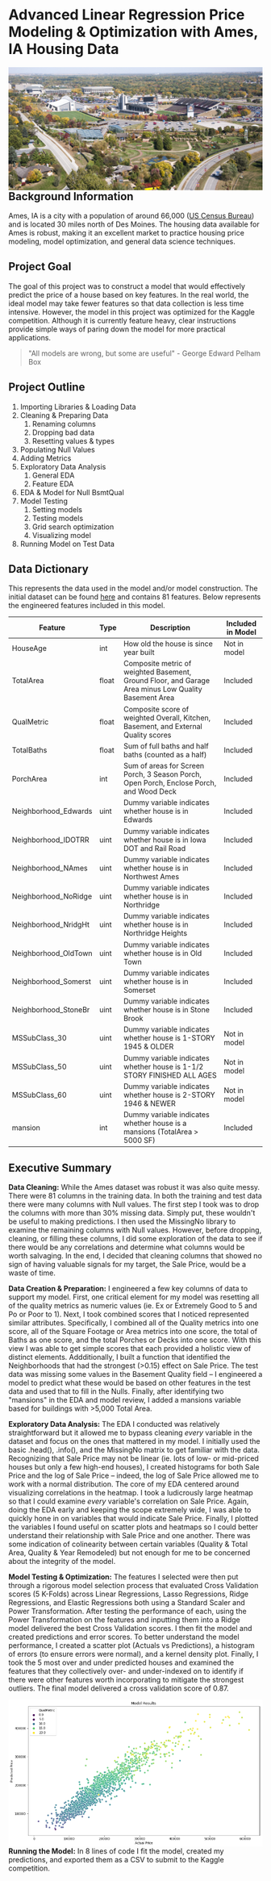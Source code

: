 # Advanced Linear Regression Price Modeling & Optimization with  Ames, IA Housing Data
<img src="https://raw.githubusercontent.com/jalovejoy/modeling_housing_prices/master/images/ames-aerial-view.JPG"
     alt="Markdown Monster icon"
     style="float: left; margin-right: 10px;" />

## Background Information
Ames, IA is a city with a population of around 66,000 ([US Census Bureau](https://www.census.gov/quickfacts/fact/table/amescityiowa/PST045217)) and is located 30 miles north of Des Moines. The housing data available for Ames is robust, making it an excellent market to practice housing price modeling, model optimization, and general data science techniques.

## Project Goal
The goal of this project was to construct a model that would effectively predict the price of a house based on key features. In the real world, the ideal model may take fewer features so that data collection is less time intensive. However, the model in this project was optimized for the Kaggle competition. Although it is currently feature heavy, clear instructions provide simple ways of paring down the model for more practical applications.

> "All models are wrong, but some are useful" - George Edward Pelham Box

## Project Outline

1. Importing Libraries & Loading Data
2. Cleaning & Preparing Data
    1. Renaming columns
    2. Dropping bad data
    3. Resetting values & types
3. Populating Null Values
4. Adding Metrics
5. Exploratory Data Analysis
    1. General EDA
    2. Feature EDA
6. EDA & Model for Null BsmtQual
7. Model Testing
    1. Setting models
    2. Testing models
    3. Grid search optimization
    4. Visualizing model
8. Running Model on Test Data

## Data Dictionary

This represents the data used in the model and/or model construction. The initial dataset can be found [here](http://jse.amstat.org/v19n3/decock/DataDocumentation.txt) and contains 81 features. Below represents the engineered features included in this model.


|Feature|Type|Description|Included in Model|
|---|---|---|---|
|HouseAge|int|How old the house is since year built| Not in model|
|TotalArea|float|Composite metric of weighted Basement, Ground Floor, and Garage Area minus Low Quality Basement Area|Included|
|QualMetric|float|Composite score of weighted Overall, Kitchen, Basement, and External Quality scores|Included|
|TotalBaths|float|Sum of full baths and half baths (counted as a half)|Included|
|PorchArea|int|Sum of areas for Screen Porch, 3 Season Porch, Open Porch, Enclose Porch, and Wood Deck|Included|
|Neighborhood_Edwards|uint|Dummy variable indicates whether house is in Edwards|Included|
|Neighborhood_IDOTRR|uint|Dummy variable indicates whether house is in Iowa DOT and Rail Road|Included|
|Neighborhood_NAmes|uint|Dummy variable indicates whether house is in Northwest Ames|Included|
|Neighborhood_NoRidge|uint|Dummy variable indicates whether house is in Northridge|Included|
|Neighborhood_NridgHt|uint|Dummy variable indicates whether house is in Northridge Heights|Included|
|Neighborhood_OldTown|uint|Dummy variable indicates whether house is in Old Town|Included|
|Neighborhood_Somerst|uint|Dummy variable indicates whether house is in Somerset|Included|
|Neighborhood_StoneBr|uint|Dummy variable indicates whether house is in Stone Brook|Included|
|MSSubClass_30|uint|Dummy variable indicates whether house is 1-STORY 1945 & OLDER|Not in model|
|MSSubClass_50|uint|Dummy variable indicates whether house is 1-1/2 STORY FINISHED ALL AGES|Not in model|
|MSSubClass_60|uint|Dummy variable indicates whether house is 2-STORY 1946 & NEWER|Not in model|
|mansion|int|Dummy variable indicates whether house is a mansions (TotalArea > 5000 SF)|Included|



## Executive Summary

**Data Cleaning:** While the Ames dataset was robust it was also quite messy. There were 81 columns in the training data. In both the training and test data there were many columns with Null values. The first step I took was to drop the columns with more than 30% missing data. Simply put, these wouldn't be useful to making predictions. I then used the MissingNo library to examine the remaining columns with Null values. However, before dropping, cleaning, or filling these columns, I did some exploration of the data to see if there would be any correlations and determine what columns would be worth salvaging. In the end, I decided that cleaning columns that showed no sign of having valuable signals for my target, the Sale Price, would be a waste of time.

**Data Creation & Preparation:** I engineered a few key columns of data to support my model. First, one critical element for my model was resetting all of the quality metrics as numeric values (ie. Ex or Extremely Good to 5 and Po or Poor to 1). Next, I took combined scores that I noticed represented similar attributes. Specifically, I combined all of the Quality metrics into one score, all of the Square Footage or Area metrics into one score, the total of Baths as one score, and the total Porches or Decks into one score. With this view I was able to get simple scores that each provided a holistic view of distinct elements. Addditionally, I built a function that identified the Neighborhoods that had the strongest (>0.15) effect on Sale Price. The test data was missing some values in the Basement Quality field – I engineered a model to predict what these would be based on other features in the test data and used that to fill in the Nulls. Finally, after identifying two "mansions" in the EDA and model review, I added a mansions variable based for buildings with >5,000 Total Area.

**Exploratory Data Analysis:** The EDA I conducted was relatively straightforward but it allowed me to bypass cleaning _every_ variable in the dataset and focus on the ones that mattered in my model. I initially used the basic .head(), .info(), and the MissingNo matrix to get familiar with the data. Recognizing that Sale Price may not be linear (ie. lots of low- or mid-priced houses but only a few high-end houses), I created histograms for both Sale Price and the log of Sale Price – indeed, the log of Sale Price allowed me to work with a normal distribution. The core of my EDA centered around visualizing correlations in the heatmap. I took a ludicrously large heatmap so that I could examine _every_ variable's correlation on Sale Price. Again, doing the EDA early and keeping the scope extremely wide, I was able to quickly hone in on variables that would indicate Sale Price. Finally, I plotted the variables I found useful on scatter plots and heatmaps so I could better understand their relationship with Sale Price and one another. There was some indication of colinearity between certain variables (Quality & Total Area, Quality & Year Remodeled) but not enough for me to be concerned about the integrity of the model.

**Model Testing & Optimization:** The features I selected were then put through a rigorous model selection process that evaluated Cross Validation scores (5 K-Folds) across Linear Regressions, Lasso Regressions, Ridge Regressions, and Elastic Regressions both using a Standard Scaler and Power Transformation. After testing the performance of each, using the Power Transformation on the features and inputting them into a Ridge model delivered the best Cross Validation scores. I then fit the model and created predictions and error scores. To better understand the model performance, I created a scatter plot (Actuals vs Predictions), a histogram of errors (to ensure errors were normal), and a kernel density plot. Finally, I took the 5 most over and under predicted houses and examined the features that they collectively over- and under-indexed on to identify if there were other features worth incorporating to mitigate the strongest outliers. The final model delivered a cross validation score of 0.87.

<img src="https://raw.githubusercontent.com/jalovejoy/modeling_housing_prices/master/images/prediction-results.png"
     alt="Markdown Monster icon"
     style="float: left; margin-right: 10px;" />

**Running the Model:** In 8 lines of code I fit the model, created my predictions, and exported them as a CSV to submit to the Kaggle competition.